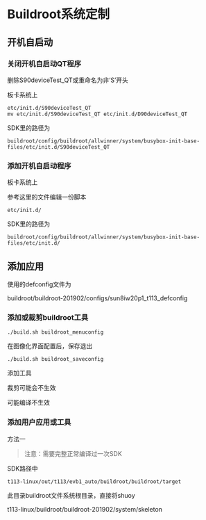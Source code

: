 # Buildroot系统定制

## 开机自启动

### 关闭开机自启动QT程序

删除S90deviceTest_QT或重命名为非‘S’开头

板卡系统上

``` shell
etc/init.d/S90deviceTest_QT
mv etc/init.d/S90deviceTest_QT etc/init.d/D90deviceTest_QT 
```

SDK里的路径为

``` shell
buildroot/config/buildroot/allwinner/system/busybox-init-base-files/etc/init.d/S90deviceTest_QT
```

### 添加开机自启动程序

板卡系统上

参考这里的文件编辑一份脚本

``` shell
etc/init.d/
```

SDK里的路径为

``` shell
buildroot/config/buildroot/allwinner/system/busybox-init-base-files/etc/init.d/
```



## 添加应用

使用的defconfig文件为

buildroot/buildroot-201902/configs/sun8iw20p1_t113_defconfig

### 添加或裁剪buildroot工具

``` shell
./build.sh buildroot_menuconfig
```

在图像化界面配置后，保存退出

``` 
./build.sh buildroot_saveconfig
```

添加工具

裁剪可能会不生效

可能编译不生效





### 添加用户应用或工具

方法一

> 注意：需要完整正常编译过一次SDK

SDK路径中

``` shell
t113-linux/out/t113/evb1_auto/buildroot/buildroot/target
```

此目录buildroot文件系统根目录，直接将shuoy







t113-linux/buildroot/buildroot-201902/system/skeleton

